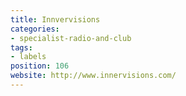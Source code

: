 ```yaml
---
title: Innvervisions
categories:
- specialist-radio-and-club
tags:
- labels
position: 106
website: http://www.innervisions.com/
---
```


